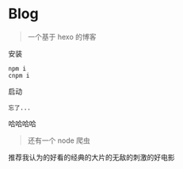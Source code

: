 # Blog

>  一个基于 hexo 的博客

安装

```
npm i 
cnpm i
```

启动

```
忘了...
```

哈哈哈哈

> 还有一个 node 爬虫

推荐我认为的好看的经典的大片的无敌的刺激的好电影